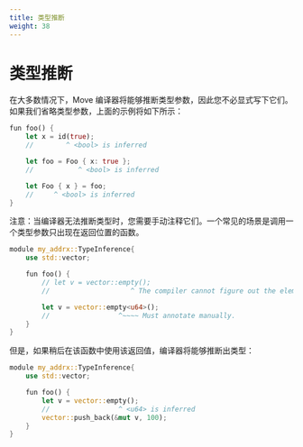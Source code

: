 ```yaml
---
title: 类型推断
weight: 38
---
```


# 类型推断

在大多数情况下，Move 编译器将能够推断类型参数，因此您不必显式写下它们。如果我们省略类型参数，上面的示例将如下所示：

<!-- # Type Inference

In most cases, the Move compiler will be able to infer the type arguments so you don't have to write them down explicitly. Here's what the examples above would look like if we omit the type arguments: -->

```rust
fun foo() {
    let x = id(true);
    //        ^ <bool> is inferred

    let foo = Foo { x: true };
    //           ^ <bool> is inferred

    let Foo { x } = foo;
    //     ^ <bool> is inferred
}
```

注意：当编译器无法推断类型时，您需要手动注释它们。一个常见的场景是调用一个类型参数只出现在返回位置的函数。

<!-- Note: when the compiler is unable to infer the types, you'll need annotate them manually. A common scenario is to call a function with type parameters appearing only at return positions. -->

```rust
module my_addrx::TypeInference{
    use std::vector;

    fun foo() {
        // let v = vector::empty();
        //                    ^ The compiler cannot figure out the element type.

        let v = vector::empty<u64>();
        //                 ^~~~~ Must annotate manually.
    }
}
```

<!-- However, the compiler will be able to infer the type if that return value is used later in that function: -->
但是，如果稍后在该函数中使用该返回值，编译器将能够推断出类型：

```rust
module my_addrx::TypeInference{
    use std::vector;

    fun foo() {
        let v = vector::empty();
        //                 ^ <u64> is inferred
        vector::push_back(&mut v, 100);
    }
}
```
